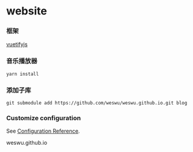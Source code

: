 # website

### 框架
[vuetifyjs][0]

### 音乐播放器
```javascript;
yarn install
```

### 添加子库

```javascript;
git submodule add https://github.com/weswu/weswu.github.io.git blog
```





### Customize configuration
See [Configuration Reference](https://cli.vuejs.org/config/).


[0]: https://vuetifyjs.com/zh-Hans/components/api-explorer/
weswu.github.io
